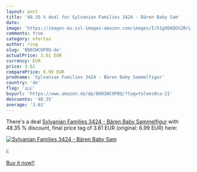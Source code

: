 ```yaml
---
layout: post
title: '48.35 % deal for Sylvanian Families 3424 - Bären Baby Sam'
date: 
image: 'https://images-eu.ssl-images-amazon.com/images/I/51gXDAQG%2BrL._SL200_.jpg'
comments: true
category: ofertas
author: ring
slug: 'B00IWCOP8Q-de'
actualPrice: 3.61 EUR
currency: EUR
price: 3.61
comparePrice: 6.99 EUR
prodname: 'Sylvanian Families 3424 - Bären Baby Sammelfigur'
country: 'de'
flag: '🇩🇪'
buyurl: 'https://www.amazon.de/dp/B00IWCOP8Q/?tag=tolees0ca-21'
descuento: '48.35'
average: '3.61'
---
```


There's a deal [Sylvanian Families 3424 - Bären Baby Sammelfigur](https://www.amazon.de/dp/B00IWCOP8Q/?tag=tolees0ca-21)  with  48.35 % discount, final price tag of  3.61 EUR (original: 6.99 EUR) here:

[![Sylvanian Families 3424 - Bären Baby Sam](https://images-eu.ssl-images-amazon.com/images/I/51gXDAQG%2BrL._SL200_.jpg)](https://www.amazon.de/dp/B00IWCOP8Q/?tag=tolees0ca-21)

ℹ️:


[Buy it now!!](https://www.amazon.de/dp/B00IWCOP8Q/?tag=tolees0ca-21)
